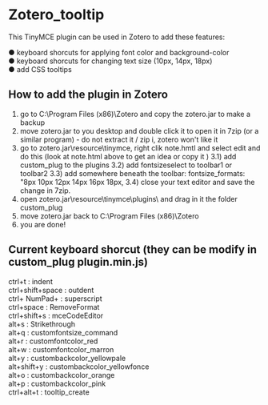 # Zotero_tooltip

This TinyMCE plugin can be used in Zotero to add these features:

● keyboard shorcuts for applying font color and background-color  
● keyboard shorcuts for changing text size (10px, 14px, 18px)  
● add CSS tooltips  


## How to add the plugin in Zotero

1) go to C:\Program Files (x86)\Zotero and copy the zotero.jar to make a backup
2) move zotero.jar to you desktop and double click it to open it in 7zip (or a similar program) - do not extract it / zip i, zotero won't like it
3) go to zotero.jar\resource\tinymce\,  right clik note.hmtl and select edit and do this (look at note.html above to get an idea or copy it )
  3.1) add custom_plug to the plugins 
  3.2) add fontsizeselect to toolbar1 or toolbar2
  3.3) add somewhere beneath the toolbar: 
  fontsize_formats: "8px 10px 12px 14px 16px 18px, 
  3.4) close your text editor and save the change in 7zip. 
4) open zotero.jar\resource\tinymce\plugins\ and drag in it the folder custom_plug
5) move zotero.jar back to C:\Program Files (x86)\Zotero
6) you are done! 


## Current keyboard shorcut (they can be modify in custom_plug plugin.min.js)
ctrl+t : indent   
ctrl+shift+space : outdent     
ctrl+ NumPad+ : superscript    
ctrl+space : RemoveFormat   
ctrl+shift+s : mceCodeEditor   
alt+s : Strikethrough   
alt+q : customfontsize_command   
alt+r : customfontcolor_red   
alt+w : customfontcolor_marron   
alt+y : custombackcolor_yellowpale   
alt+shift+y : custombackcolor_yellowfonce   
alt+o : custombackcolor_orange    
alt+p : custombackcolor_pink    
ctrl+alt+t : tooltip_create  




